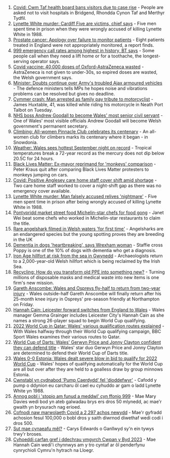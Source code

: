 1. [Covid: Cwm Taf health board bans visitors due to case rise](https://www.bbc.co.uk/news/uk-wales-58506230?at_medium=RSS&at_campaign=KARANGA) - People are asked not to visit hospitals in Bridgend, Rhondda Cynon Taf and Merthyr Tydfil.
2. [Lynette White murder: Cardiff Five are victims, chief says](https://www.bbc.co.uk/news/uk-wales-58490038?at_medium=RSS&at_campaign=KARANGA) - Five men spent time in prison when they were wrongly accused of killing Lynette White in 1988.
3. [Prostate cancer: Apology over failure to monitor patients](https://www.bbc.co.uk/news/uk-wales-58498130?at_medium=RSS&at_campaign=KARANGA) - Eight patients treated in England were not appropriately monitored, a report finds.
4. [999 emergency call rates among highest in history, BT says](https://www.bbc.co.uk/news/uk-wales-58491004?at_medium=RSS&at_campaign=KARANGA) - Some people call when they need a lift home or for a toothache, the longest-serving operator says.
5. [Covid vaccine: 40,000 doses of Oxford-AstraZeneca wasted](https://www.bbc.co.uk/news/uk-wales-58501218?at_medium=RSS&at_campaign=KARANGA) - AstraZeneca is not given to under-30s, so expired doses are wasted, the Welsh government says.
6. [Minister: Doubts continue over Army's troubled Ajax armoured vehicles](https://www.bbc.co.uk/news/uk-politics-58502779?at_medium=RSS&at_campaign=KARANGA) - The defence ministers tells MPs he hopes noise and vibrations problems can be resolved but gives no deadline.
7. [Cymmer crash: Man arrested as family pay tribute to motorcyclist](https://www.bbc.co.uk/news/uk-wales-58501217?at_medium=RSS&at_campaign=KARANGA) - James Huxtable, 41, was killed while riding his motorcycle in Neath Port Talbot on Tuesday.
8. [NHS boss Andrew Goodall to become Wales' most senior civil servant](https://www.bbc.co.uk/news/uk-wales-politics-58500791?at_medium=RSS&at_campaign=KARANGA) - One of Wales' most visible officials Andrew Goodall will become Welsh government's permanent secretary.
9. [Climbing: All-women Pinnacle Club celebrates its centenary](https://www.bbc.co.uk/news/uk-wales-58496185?at_medium=RSS&at_campaign=KARANGA) - An all-women club for climbers marks its centenary where it began - in Snowdonia.
10. [Weather: Wales sees hottest September night on record](https://www.bbc.co.uk/news/uk-wales-58494512?at_medium=RSS&at_campaign=KARANGA) - Tropical temperatures break a 72-year record as the mercury does not dip below 20.5C for 24 hours.
11. [Black Lives Matter: Ex-mayor reprimand for 'monkeys' comparison](https://www.bbc.co.uk/news/uk-wales-58495377?at_medium=RSS&at_campaign=KARANGA) - Peter Kraus quit after comparing Black Lives Matter protesters to monkeys jumping on cars.
12. [Covid: Positive Anglesey care home staff cover shift amid shortage](https://www.bbc.co.uk/news/uk-wales-58487173?at_medium=RSS&at_campaign=KARANGA) - Two care home staff worked to cover a night-shift gap as there was no emergency cover available.
13. [Lynette White murder: Man falsely accused relives 'nightmare'](https://www.bbc.co.uk/news/uk-wales-58493595?at_medium=RSS&at_campaign=KARANGA) - Five men spent time in prison after being wrongly accused of killing Lynette White in 1988.
14. [Pontypridd market street food Michelin-star chefs for food gong](https://www.bbc.co.uk/news/uk-wales-58487867?at_medium=RSS&at_campaign=KARANGA) - Janet Wei beat some chefs who worked in Michelin-star restaurants to claim the title.
15. [Rare angelshark filmed in Welsh waters 'for first time'](https://www.bbc.co.uk/news/uk-wales-58479544?at_medium=RSS&at_campaign=KARANGA) - Angelsharks are an endangered species but the young spotting proves they are breeding in the UK
16. [Dementia in dogs 'heartbreaking', says Wrexham woman](https://www.bbc.co.uk/news/uk-wales-58470012?at_medium=RSS&at_campaign=KARANGA) - Staffie cross Poppy is one of the 10% of dogs with dementia who get a diagnosis.
17. [Iron Age hillfort at risk from the sea in Gwynedd](https://www.bbc.co.uk/news/uk-wales-58479598?at_medium=RSS&at_campaign=KARANGA) - Archaeologists return to a 2,000-year-old Welsh hillfort which is being reclaimed by the Irish Sea.
18. [Recycling: How do you transform old PPE into something new?](https://www.bbc.co.uk/news/uk-wales-58453247?at_medium=RSS&at_campaign=KARANGA) - Turning millions of disposable masks and medical waste into new items is one firm's new mission.
19. [Gareth Anscombe: Wales and Ospreys fly-half to return from two-year injury](https://www.bbc.co.uk/sport/rugby-union/58503832?at_medium=RSS&at_campaign=KARANGA) - Wales outside-half Gareth Anscombe will finally return after his 25-month knee injury in Ospreys' pre-season friendly at Northampton on Friday.
20. [Hannah Cain: Leicester forward switches from England to Wales](https://www.bbc.co.uk/sport/football/58491857?at_medium=RSS&at_campaign=KARANGA) - Wales manager Gemma Grainger includes Leicester City's Hannah Cain as she names a strong 26-player squad to begin World Cup qualifying.
21. [2022 World Cup in Qatar: Wales' various qualification routes explained](https://www.bbc.co.uk/sport/football/58463435?at_medium=RSS&at_campaign=KARANGA) - With Wales halfway through their World Cup qualifying campaign, BBC Sport Wales examines their various routes to Qatar.
22. [World Cup of Darts: Wales' Gerwyn Price and Jonny Clayton confident they can defend title](https://www.bbc.co.uk/sport/darts/58479355?at_medium=RSS&at_campaign=KARANGA) - Wales' star duo Gerwyn Price and Jonny Clayton are determined to defend their World Cup of Darts title.
23. [Wales 0-0 Estonia: Wales dealt severe blow in bid to qualify for 2022 World Cup](https://www.bbc.co.uk/sport/football/58404781?at_medium=RSS&at_campaign=KARANGA) - Wales' hopes of qualifying automatically for the World Cup are all but over after they are held to a goalless draw by group minnows Estonia.
24. [Cwnstabl yn cydnabod 'Pump Caerdydd' fel 'dioddefwyr'](https://www.bbc.co.uk/newyddion/58493881?at_medium=RSS&at_campaign=KARANGA) - Cafodd y pump o ddynion eu carcharu ôl cael eu cyhuddo ar gam o ladd Lynette White yn 1988.
25. [Annog pobl i 'stopio am funud a meddwl' cyn ffonio 999](https://www.bbc.co.uk/newyddion/58494802?at_medium=RSS&at_campaign=KARANGA) - Mae Mary Davies wedi bod yn ateb galwadau brys ers dros 50 mlynedd, ac mae'r gwaith yn brysurach nag erioed.
26. [Cofnodi naw marwolaeth Covid a 2,297 achos newydd](https://www.bbc.co.uk/newyddion/58415017?at_medium=RSS&at_campaign=KARANGA) - Mae'r gyfradd achosion fesul 100,000 o bobl dros y saith diwrnod diwethaf wedi codi i dros 500.
27. [Sut mae cynaeafu mêl?](https://www.bbc.co.uk/newyddion/58502547?at_medium=RSS&at_campaign=KARANGA) - Carys Edwards o Ganllwyd sy'n ein tywys trwy'r broses.
28. [Cyhoeddi carfan gref i ddechrau ymgyrch Cwpan y Byd 2023](https://www.bbc.co.uk/newyddion/58500097?at_medium=RSS&at_campaign=KARANGA) - Mae Hannah Cain wedi'i chynnwys am y tro cyntaf ar ôl penderfynu cynrychioli Cymru'n hytrach na Lloegr.

